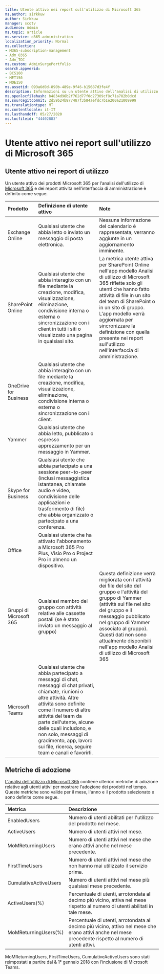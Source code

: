 ```yaml
---
title: Utente attivo nei report sull'utilizzo di Microsoft 365
ms.author: sirkkuw
author: Sirkkuw
manager: scotv
audience: Admin
ms.topic: article
ms.service: o365-administration
localization_priority: Normal
ms.collection:
- M365-subscription-management
- Adm_O365
- Adm_TOC
ms.custom: AdminSurgePortfolio
search.appverid:
- BCS160
- MET150
- MOE150
ms.assetid: 093a6d0d-890b-489e-9f46-b15687d3fe4f
description: Informazioni su un utente attivo dell'analisi di utilizzo di Microsoft 365, dei report attività e delle metriche di adozione.
ms.openlocfilehash: b4834d96b2f762d77f0d27309cf8c71a782b0dcd
ms.sourcegitcommit: 2d59b24b877487f3b84aefdc7b1e200a21009999
ms.translationtype: MT
ms.contentlocale: it-IT
ms.lasthandoff: 05/27/2020
ms.locfileid: "44402883"
---
```

# <a name="active-user-in-microsoft-365-usage-reports"></a>Utente attivo nei report sull'utilizzo di Microsoft 365

## <a name="active-user-in-usage-reports"></a>Utente attivo nei report di utilizzo

Un utente attivo dei prodotti Microsoft 365 per l'analisi dell'utilizzo di [Microsoft 365](usage-analytics.md) e dei report attività nell'interfaccia di amministrazione è definito come segue. [](../activity-reports/activity-reports.md) 
  
|**Prodotto**|**Definizione di utente attivo**|**Note**|
|:-----|:-----|:-----|
|Exchange Online  <br/> |Qualsiasi utente che abbia letto o inviato un messaggio di posta elettronica.  <br/> |Nessuna informazione del calendario è rappresentata, verranno aggiunte in un aggiornamento imminente.  <br/> |
|SharePoint Online  <br/> |Qualsiasi utente che abbia interagito con un file mediante la creazione, modifica, visualizzazione, eliminazione, condivisione interna o esterna o sincronizzazione con i client in tutti i siti o visualizzato una pagina in qualsiasi sito.  <br/> |La metrica utente attiva per SharePoint Online nell'app modello Analisi di utilizzo di Microsoft 365 riflette solo gli utenti che hanno fatto attività di file in un sito del team di SharePoint o in un sito di gruppo. L'app modello verrà aggiornata per sincronizzare la definizione con quella presente nei report sull'utilizzo nell'interfaccia di amministrazione.  <br/> |
|OneDrive for Business  <br/> |Qualsiasi utente che abbia interagito con un file mediante la creazione, modifica, visualizzazione, eliminazione, condivisione interna o esterna o sincronizzazione con i client.  <br/> ||
|Yammer  <br/> |Qualsiasi utente che abbia letto, pubblicato o espresso apprezzamento per un messaggio in Yammer.  <br/> ||
|Skype for Business  <br/> |Qualsiasi utente che abbia partecipato a una sessione peer-to-peer (inclusi messaggistica istantanea, chiamate audio e video, condivisione delle applicazioni e trasferimento di file) che abbia organizzato o partecipato a una conferenza.  <br/> ||
|Office  <br/> |Qualsiasi utente che ha attivato l'abbonamento a Microsoft 365 Pro Plus, Visio Pro o Project Pro in almeno un dispositivo.  <br/> ||
|Gruppi di Microsoft 365  <br/> |Qualsiasi membro del gruppo con attività relative alle cassette postali (se è stato inviato un messaggio al gruppo)  <br/> |Questa definizione verrà migliorata con l'attività dei file del sito del gruppo e l'attività del gruppo di Yammer (attività sui file nel sito del gruppo e il messaggio pubblicato nel gruppo di Yammer associato al gruppo). Questi dati non sono attualmente disponibili nell'app modello Analisi di utilizzo di Microsoft 365  <br/> |
|Microsoft Teams  <br/> |Qualsiasi utente che abbia partecipato a messaggi di chat, messaggi di chat privati, chiamate, riunioni o altre attività. Altre attività sono definite come il numero di altre attività del team da parte dell'utente, alcune delle quali includono, e non solo, messaggi di gradimento, app, lavoro sui file, ricerca, seguire team e canali e favorirli.  <br/> ||
   
## <a name="adoption-metrics"></a>Metriche di adozione

[L'analisi dell'utilizzo di Microsoft 365](usage-analytics.md) contiene ulteriori metriche di adozione relative agli utenti attivi per mostrare l'adozione dei prodotti nel tempo. Queste metriche sono valide per il mese, l'anno e il prodotto selezionato e sono definite come segue. 
  
|**Metrica**|**Descrizione**|
|:-----|:-----|
|EnabledUsers  <br/> |Numero di utenti abilitati per l'utilizzo del prodotto nel mese.  <br/> |
|ActiveUsers  <br/> |Numero di utenti attivi nel mese.  <br/> |
|MoMReturningUsers  <br/> |Numero di utenti attivi nel mese che erano attivi anche nel mese precedente.  <br/> |
|FirstTimeUsers  <br/> |Numero di utenti attivi nel mese che non hanno mai utilizzato il servizio prima.  <br/> |
|CumulativeActiveUsers  <br/> |Numero di utenti attivi nel mese più qualsiasi mese precedente.  <br/> |
|ActiveUsers(%)  <br/> |Percentuale di utenti, arrotondata al decimo più vicino, attiva nel mese rispetto al numero di utenti abilitati in tale mese.  <br/> |
|MoMReturningUsers(%)  <br/> |Percentuale di utenti, arrotondata al decimo più vicino, attivo nel mese che erano attivi anche nel mese precedente rispetto al numero di utenti attivi.  <br/> |
   
MoMReturningUsers, FirstTimeUsers, CumulativeActiveUsers sono stati reimpostati a partire dal &amp; 1° gennaio 2018 con l'inclusione di Microsoft Teams.
  
